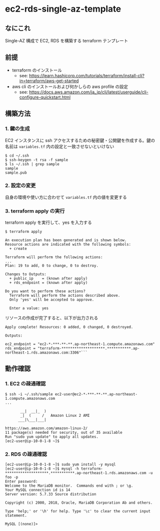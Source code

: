 # ec2-rds-single-az-template

## なにこれ
Single-AZ 構成で EC2, RDS を構築する terraform テンプレート

## 前提
- terraform のインストール
  - see: https://learn.hashicorp.com/tutorials/terraform/install-cli?in=terraform/aws-get-started
- aws cli のインストールおよび何かしらの aws profile の設定
  - see: https://docs.aws.amazon.com/ja_jp/cli/latest/userguide/cli-configure-quickstart.html

## 構築方法
### 1. 鍵の生成

EC2 インスタンスに ssh アクセスするための秘密鍵・公開鍵を作成する。鍵の名前は `variables.tf` 内の設定と一致させないといけない

```
$ cd ~/.ssh
$ ssh-keygen -t rsa -f sample
$ ls ~/.ssh | grep sample
sample
sample.pub
```

### 2. 設定の変更

自身の環境や使い方に合わせて `variables.tf` 内の値を変更する


### 3. terraform apply の実行

terraform apply を実行して、yes を入力する
```
$ terraform apply

An execution plan has been generated and is shown below.
Resource actions are indicated with the following symbols:
  + create

Terraform will perform the following actions:
...
Plan: 19 to add, 0 to change, 0 to destroy.

Changes to Outputs:
  + public_ip    = (known after apply)
  + rds_endpoint = (known after apply)

Do you want to perform these actions?
  Terraform will perform the actions described above.
  Only 'yes' will be accepted to approve.

  Enter a value: yes
```
リソースの作成が完了すると、以下が出力される

```
Apply complete! Resources: 0 added, 0 changed, 0 destroyed.

Outputs:

ec2_endpoint = "ec2-*-***-**-**.ap-northeast-1.compute.amazonaws.com"
rds_endpoint = "terraform-********************.***********.ap-northeast-1.rds.amazonaws.com:3306"```

```

## 動作確認
### 1. EC2 の疎通確認
```
$ ssh -i ~/.ssh/sample ec2-user@ec2-*-***-**-**.ap-northeast-1.compute.amazonaws.com
...

       __|  __|_  )
       _|  (     /   Amazon Linux 2 AMI
      ___|\___|___|

https://aws.amazon.com/amazon-linux-2/
11 package(s) needed for security, out of 35 available
Run "sudo yum update" to apply all updates.
[ec2-user@ip-10-0-1-8 ~]$
```

### 2. RDS の疎通確認
```
[ec2-user@ip-10-0-1-8 ~]$ sudo yum install -y mysql
[ec2-user@ip-10-0-1-8 ~]$ mysql -h terraform-********************.***********.ap-northeast-1.rds.amazonaws.com -u foo -p
Enter password: 
Welcome to the MariaDB monitor.  Commands end with ; or \g.
Your MySQL connection id is 14
Server version: 5.7.33 Source distribution

Copyright (c) 2000, 2018, Oracle, MariaDB Corporation Ab and others.

Type 'help;' or '\h' for help. Type '\c' to clear the current input statement.

MySQL [(none)]> 
```